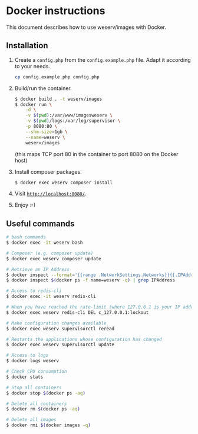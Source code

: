 # Docker instructions

This document describes how to use weserv/images with Docker.

## Installation

1. Create a `config.php` from the `config.example.php` file. Adapt it according to your needs.
    ```bash
    cp config.example.php config.php
    ```

2. Build/run the container.
    ```bash
    $ docker build . -t weserv/images
    $ docker run \
        -d \
        -v $(pwd):/var/www/imagesweserv \
        -v $(pwd)/logs:/var/log/supervisor \
        -p 8080:80 \
        --shm-size=1gb \
        --name=weserv \
        weserv/images
    ```
    (this maps TCP port 80 in the container to port 8080 on the Docker host)

3. Install composer packages.
    ```bash
    $ docker exec weserv composer install
    ```

4. Visit [`http://localhost:8080/`](http://localhost:8080/).

5. Enjoy :-)

## Useful commands

```bash
# bash commands
$ docker exec -it weserv bash

# Composer (e.g. composer update)
$ docker exec weserv composer update

# Retrieve an IP Address
$ docker inspect --format='{{range .NetworkSettings.Networks}}{{.IPAddress}}{{end}}' $(docker ps -f name=weserv -q)
$ docker inspect $(docker ps -f name=weserv -q) | grep IPAddress

# Access to redis-cli
$ docker exec -it weserv redis-cli

# When you have reached the rate-limit (where 127.0.0.1 is your IP address)
$ docker exec weserv redis-cli DEL c_127.0.0.1:lockout

# Make configuration changes available
$ docker exec weserv supervisorctl reread

# Restarts the applications whose configuration has changed
$ docker exec weserv supervisorctl update

# Access to logs
$ docker logs weserv

# Check CPU consumption
$ docker stats

# Stop all containers
$ docker stop $(docker ps -aq)

# Delete all containers
$ docker rm $(docker ps -aq)

# Delete all images
$ docker rmi $(docker images -q)
```
